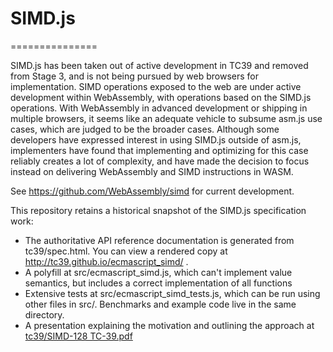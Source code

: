 # SIMD.js
===============

SIMD.js has been taken out of active development in TC39 and removed
from Stage 3, and is not being pursued by web browsers for
implementation. SIMD operations exposed to the web are under active
development within WebAssembly, with operations based on the SIMD.js
operations. With WebAssembly in advanced development or shipping in
multiple browsers, it seems like an adequate vehicle to subsume asm.js
use cases, which are judged to be the broader cases. Although some
developers have expressed interest in using SIMD.js outside of asm.js,
implementers have found that implementing and optimizing for this case
reliably creates a lot of complexity, and have made the decision to
focus instead on delivering WebAssembly and SIMD instructions in WASM.

See https://github.com/WebAssembly/simd for current development.

This repository retains a historical snapshot of the SIMD.js specification work:
*  The authoritative API reference documentation is generated from tc39/spec.html. You can view a rendered copy at http://tc39.github.io/ecmascript_simd/ .
*  A polyfill at src/ecmascript_simd.js, which can't implement value semantics, but includes a correct implementation of all functions
*  Extensive tests at src/ecmascript_simd_tests.js, which can be run using other files in src/. Benchmarks and example code live in the same directory.
*  A presentation explaining the motivation and outlining the approach at [tc39/SIMD-128 TC-39.pdf](https://github.com/tc39/ecmascript_simd/blob/master/tc39/SIMD-128%20TC-39.pdf)
